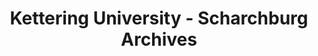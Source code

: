 ---
layout: repo
title: "Kettering University - Scharchburg Archives"
id: 4049
permalink: repos/4049/
---